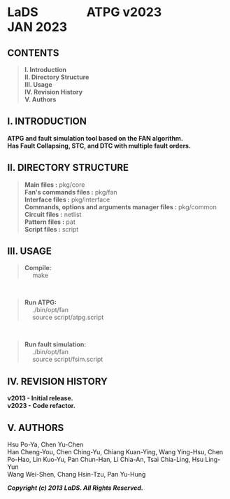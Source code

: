 # LaDS   &emsp; &emsp; &emsp;   ATPG v2023     &emsp; &emsp; &emsp; JAN 2023

## CONTENTS

> **I.    Introduction**<br />
> **II.   Directory Structure**<br />
> **III.  Usage**<br />
> **IV.   Revision History**<br />
> **V.    Authors**<br />


## I. INTRODUCTION

**ATPG and fault simulation tool based on the FAN algorithm.** <br />
**Has Fault Collapsing, STC, and DTC with multiple fault orders.** <br />

## II. DIRECTORY STRUCTURE

> **Main files :** pkg/core<br />
> **Fan's commands files :** pkg/fan<br />
> **Interface files :** pkg/interface<br />
> **Commands, options and arguments manager files :** pkg/common<br />
> **Circuit files :** netlist<br />
> **Pattern files :** pat<br />
> **Script files :** script<br />


## III. USAGE

> **Compile:**<br />
> &emsp;	make <br />
<br />

> **Run ATPG:**<br />
> &emsp;	./bin/opt/fan <br />
> &emsp;	source script/atpg.script <br />
<br />

> **Run fault simulation:**<br />
> &emsp;	./bin/opt/fan <br />
> &emsp;	source script/fsim.script <br />


## IV. REVISION HISTORY

**v2013 - Initial release.** <br />
**v2023 - Code refactor.**


## V. AUTHORS

Hsu Po-Ya, Chen Yu-Chen <br />
Han Cheng-You, Chen Ching-Yu, Chiang Kuan-Ying, Wang Ying-Hsu, Chen Po-Hao, Lin Kuo-Yu, Pan Chun-Han, Li Chia-An, Tsai Chia-Ling, Hsu Ling-Yun <br />
Wang Wei-Shen, Chang Hsin-Tzu, Pan Yu-Hung <br />


***Copyright (c) 2013 LaDS. All Rights Reserved.***